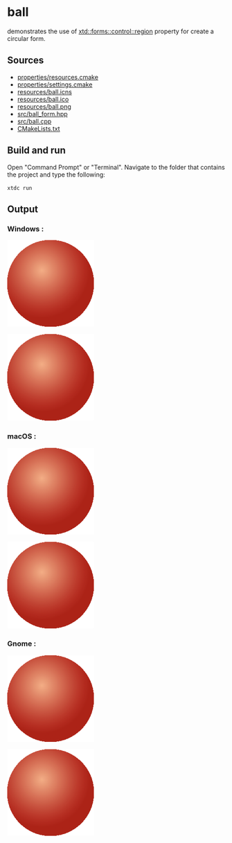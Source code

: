# ball

demonstrates the use of [xtd::forms::control::region](https://gammasoft71.github.io/xtd/reference_guides/latest/classxtd_1_1forms_1_1control.html#ad87086e004f60985be7fa8d6eb1f8527) property for create a circular form.

## Sources

* [properties/resources.cmake](properties/resources.cmake)
* [properties/settings.cmake](properties/settings.cmake)
* [resources/ball.icns](resources/ball.icns)
* [resources/ball.ico](resources/ball.ico)
* [resources/ball.png](resources/ball.png)
* [src/ball_form.hpp](src/ball_form.hpp)
* [src/ball.cpp](src/ball.cpp)
* [CMakeLists.txt](CMakeLists.txt)

## Build and run

Open "Command Prompt" or "Terminal". Navigate to the folder that contains the project and type the following:

```shell
xtdc run
```

## Output

### Windows :

![Screenshot](../../../../docs/pictures/examples/ball_w.png)

![Screenshot](../../../../docs/pictures/examples/ball_wd.png)

### macOS :

![Screenshot](../../../../docs/pictures/examples/ball_m.png)

![Screenshot](../../../../docs/pictures/examples/ball_md.png)

### Gnome :

![Screenshot](../../../../docs/pictures/examples/ball_g.png)

![Screenshot](../../../../docs/pictures/examples/ball_gd.png)
